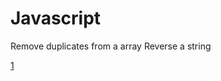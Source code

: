 # Javascript

Remove duplicates from a array
Reverse a string

[1](https://stackoverflow.com/questions/9229645/remove-duplicate-values-from-js-array)
